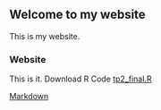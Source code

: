 ## Welcome to my website

This is my website. 

### Website

This is it.
Download R Code 
<a href="source/tp2_final.R">tp2_final.R</a>

[Markdown](https://github.com/arcelioeperez/website00/tree/master/newfile)
